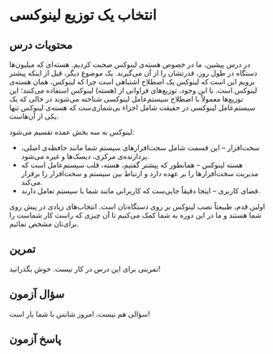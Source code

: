 # انتخاب یک توزیع لینوکسی

## محتویات درس

در درس پیشین، ما در خصوص هسته‌ی لینوکس صحبت کردیم. هسته‌ای که میلیون‌ها دستگاه در طول روز، قدرتشان را از آن می‌گیرند. یک موضوع دیگر، قبل از اینکه پیشتر برویم این است که لینوکس یک اصطلاح اشتباهی است چرا که لینوکس، همان هسته‌ی لینوکس است. با این وجود، توزیع‌های فراوانی از (هسته) لینوکس استفاده می‌کنند؛ این توزیع‌ها معمولاً با اصطلاح سیستم‌عامل لینوکسی شناخته می‌شوند در حالی که یک سیستم‌عامل لینوکسی در حقیقت شامل اجزاء بی‌شماری‌ست که هسته‌ی لینوکس تنها یکی از آن‌هاست.

لینوکس به سه بخش عمده تقسیم می‌شود:

+ سخت‌افزار – این قسمت شامل سخت‌افزارهای سیستم شما مانند حافظه‌ی اصلی، پردازنده‌ی مرکزی، دیسک‌ها و غیره می‌شود.
+ هسته لینوکس – همانطور که پیشتر گفتیم، هسته، قلب سیستم‌عامل است که مدیریت سخت‌افزارها را بر عهده دارد و ارتباط بین سیستم و سخت‌افزار را برقرار می‌کند.
+ فضای کاربری – اینجا دقیقاً جایی‌ست که کاربرانی مانند شما با سیستم تعامل دارند.

اولین قدم، طبیعتاً نصب لینوکس بر روی دستگاه‌تان است. انتخاب‌های زیادی در پیش روی شما هستند و ما در این دوره به شما کمک می‌کنیم تا آن چیزی که راست کار شماست را برای‌تان مشخص نمائیم.

## تمرین

تمرینی برای این درس در کار نیست. خوش بگذرانید!

## سؤال آزمون

سؤالی هم نیست، امروز شانس با شما یار است!

## پاسخ آزمون
